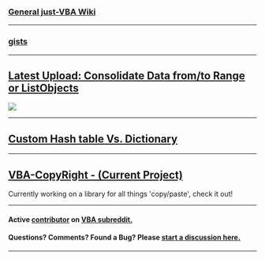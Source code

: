 ### [General just-VBA Wiki](https://github.com/lopperman/VBA-pbUtil/wiki)
***
### [gists](https://gist.github.com/lopperman)
***
## [Latest Upload: Consolidate Data from/to Range or ListObjects](https://github.com/lopperman/just-VBA/tree/main/MatchMoveConsolidate)
![](https://github.com/lopperman/just-VBA/blob/main/MatchMoveConsolidate/ConsolidateDataBanner.png?raw=true)
***
## [Custom Hash table Vs. Dictionary](https://github.com/lopperman/just-VBA/tree/main/DictionaryVsHashTable)
***
## [VBA-CopyRight - (Current Project)](https://github.com/lopperman/just-VBA/wiki/VBA-CopyRight)
Currently working on a library for all things 'copy/paste', check it out!
***
#### Active [contributor](https://www.reddit.com/user/ITFuture/posts/) on [VBA subreddit.](https://www.reddit.com/user/ITFuture)
#### Questions?  Comments?  Found a Bug?  Please [start a discussion here.](https://github.com/lopperman/VBA-pbUtil/discussions/1#discussion-4166784)
***

